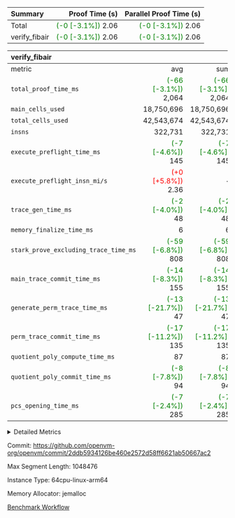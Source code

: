 | Summary | Proof Time (s) | Parallel Proof Time (s) |
|:---|---:|---:|
| Total | <span style='color: green'>(-0 [-3.1%])</span> 2.06 | <span style='color: green'>(-0 [-3.1%])</span> 2.06 |
| verify_fibair | <span style='color: green'>(-0 [-3.1%])</span> 2.06 | <span style='color: green'>(-0 [-3.1%])</span> 2.06 |


| verify_fibair |||||
|:---|---:|---:|---:|---:|
|metric|avg|sum|max|min|
| `total_proof_time_ms ` | <span style='color: green'>(-66 [-3.1%])</span> 2,064 | <span style='color: green'>(-66 [-3.1%])</span> 2,064 | <span style='color: green'>(-66 [-3.1%])</span> 2,064 | <span style='color: green'>(-66 [-3.1%])</span> 2,064 |
| `main_cells_used     ` |  18,750,696 |  18,750,696 |  18,750,696 |  18,750,696 |
| `total_cells_used    ` |  42,543,674 |  42,543,674 |  42,543,674 |  42,543,674 |
| `insns               ` |  322,731 |  322,731 |  322,731 |  322,731 |
| `execute_preflight_time_ms` | <span style='color: green'>(-7 [-4.6%])</span> 145 | <span style='color: green'>(-7 [-4.6%])</span> 145 | <span style='color: green'>(-7 [-4.6%])</span> 145 | <span style='color: green'>(-7 [-4.6%])</span> 145 |
| `execute_preflight_insn_mi/s` | <span style='color: red'>(+0 [+5.8%])</span> 2.36 | -          | <span style='color: red'>(+0 [+5.8%])</span> 2.36 | <span style='color: red'>(+0 [+5.8%])</span> 2.36 |
| `trace_gen_time_ms   ` | <span style='color: green'>(-2 [-4.0%])</span> 48 | <span style='color: green'>(-2 [-4.0%])</span> 48 | <span style='color: green'>(-2 [-4.0%])</span> 48 | <span style='color: green'>(-2 [-4.0%])</span> 48 |
| `memory_finalize_time_ms` |  6 |  6 |  6 |  6 |
| `stark_prove_excluding_trace_time_ms` | <span style='color: green'>(-59 [-6.8%])</span> 808 | <span style='color: green'>(-59 [-6.8%])</span> 808 | <span style='color: green'>(-59 [-6.8%])</span> 808 | <span style='color: green'>(-59 [-6.8%])</span> 808 |
| `main_trace_commit_time_ms` | <span style='color: green'>(-14 [-8.3%])</span> 155 | <span style='color: green'>(-14 [-8.3%])</span> 155 | <span style='color: green'>(-14 [-8.3%])</span> 155 | <span style='color: green'>(-14 [-8.3%])</span> 155 |
| `generate_perm_trace_time_ms` | <span style='color: green'>(-13 [-21.7%])</span> 47 | <span style='color: green'>(-13 [-21.7%])</span> 47 | <span style='color: green'>(-13 [-21.7%])</span> 47 | <span style='color: green'>(-13 [-21.7%])</span> 47 |
| `perm_trace_commit_time_ms` | <span style='color: green'>(-17 [-11.2%])</span> 135 | <span style='color: green'>(-17 [-11.2%])</span> 135 | <span style='color: green'>(-17 [-11.2%])</span> 135 | <span style='color: green'>(-17 [-11.2%])</span> 135 |
| `quotient_poly_compute_time_ms` |  87 |  87 |  87 |  87 |
| `quotient_poly_commit_time_ms` | <span style='color: green'>(-8 [-7.8%])</span> 94 | <span style='color: green'>(-8 [-7.8%])</span> 94 | <span style='color: green'>(-8 [-7.8%])</span> 94 | <span style='color: green'>(-8 [-7.8%])</span> 94 |
| `pcs_opening_time_ms ` | <span style='color: green'>(-7 [-2.4%])</span> 285 | <span style='color: green'>(-7 [-2.4%])</span> 285 | <span style='color: green'>(-7 [-2.4%])</span> 285 | <span style='color: green'>(-7 [-2.4%])</span> 285 |



<details>
<summary>Detailed Metrics</summary>

|  | vm.create_initial_state_time_ms | verify_program_compile_ms | total_cells | stark_prove_excluding_trace_time_ms | quotient_poly_compute_time_ms | quotient_poly_commit_time_ms | perm_trace_commit_time_ms | pcs_opening_time_ms | main_trace_commit_time_ms | app proof_time_ms |
| --- | --- | --- | --- | --- | --- | --- | --- | --- | --- |
|  | 0 | 7 | 65,536 | 37 | 1 | 6 | 0 | 22 | 7 | 2,064 | 

| air_name | rows | quotient_deg | main_cols | interactions | constraints | cells |
| --- | --- | --- | --- | --- | --- | --- |
| AccessAdapterAir<2> |  | 2 |  | 5 | 12 |  | 
| AccessAdapterAir<4> |  | 2 |  | 5 | 12 |  | 
| AccessAdapterAir<8> |  | 2 |  | 5 | 12 |  | 
| FibonacciAir | 32,768 | 1 | 2 |  | 5 | 65,536 | 
| FriReducedOpeningAir |  | 2 |  | 39 | 71 |  | 
| JalRangeCheckAir |  | 2 |  | 9 | 14 |  | 
| NativePoseidon2Air<BabyBearParameters>, 1> |  | 2 |  | 136 | 572 |  | 
| PhantomAir |  | 2 |  | 3 | 5 |  | 
| ProgramAir |  | 1 |  | 1 | 4 |  | 
| VariableRangeCheckerAir |  | 1 |  | 1 | 4 |  | 
| VmAirWrapper<AluNativeAdapterAir, FieldArithmeticCoreAir> |  | 2 |  | 15 | 27 |  | 
| VmAirWrapper<BranchNativeAdapterAir, BranchEqualCoreAir<1> |  | 2 |  | 11 | 25 |  | 
| VmAirWrapper<NativeAdapterAir<2, 0>, PublicValuesCoreAir> |  | 2 |  | 11 | 29 |  | 
| VmAirWrapper<NativeLoadStoreAdapterAir<1>, NativeLoadStoreCoreAir<1> |  | 2 |  | 15 | 20 |  | 
| VmAirWrapper<NativeLoadStoreAdapterAir<4>, NativeLoadStoreCoreAir<4> |  | 2 |  | 15 | 20 |  | 
| VmAirWrapper<NativeVectorizedAdapterAir<4>, FieldExtensionCoreAir> |  | 2 |  | 15 | 27 |  | 
| VmConnectorAir |  | 2 |  | 5 | 11 |  | 
| VolatileBoundaryAir |  | 2 |  | 7 | 19 |  | 

| group | vm.reset_state_time_ms | trace_gen_time_ms | total_proof_time_ms | total_cells_used | total_cells | system_trace_gen_time_ms | stark_prove_excluding_trace_time_ms | single_trace_gen_time_ms | quotient_poly_compute_time_ms | quotient_poly_commit_time_ms | perm_trace_commit_time_ms | pcs_opening_time_ms | memory_finalize_time_ms | main_trace_commit_time_ms | main_cells_used | insns | generate_perm_trace_time_ms | fri.log_blowup | execute_preflight_time_ms | execute_preflight_insn_mi/s |
| --- | --- | --- | --- | --- | --- | --- | --- | --- | --- | --- | --- | --- | --- | --- | --- | --- | --- | --- | --- | --- |
| verify_fibair | 0 | 48 | 2,064 | 42,543,674 | 62,474,410 | 48 | 808 | 0 | 87 | 94 | 135 | 285 | 6 | 155 | 18,750,696 | 322,731 | 47 | 1 | 145 | 2.36 | 

| group | air_name | rows | prep_cols | perm_cols | main_cols | cells |
| --- | --- | --- | --- | --- | --- | --- |
| verify_fibair | AccessAdapterAir<2> | 131,072 |  | 16 | 11 | 3,538,944 | 
| verify_fibair | AccessAdapterAir<4> | 65,536 |  | 16 | 13 | 1,900,544 | 
| verify_fibair | AccessAdapterAir<8> | 128 |  | 16 | 17 | 4,224 | 
| verify_fibair | FriReducedOpeningAir | 2,048 |  | 84 | 27 | 227,328 | 
| verify_fibair | JalRangeCheckAir | 32,768 |  | 28 | 12 | 1,310,720 | 
| verify_fibair | NativePoseidon2Air<BabyBearParameters>, 1> | 32,768 |  | 312 | 398 | 23,265,280 | 
| verify_fibair | PhantomAir | 16,384 |  | 12 | 6 | 294,912 | 
| verify_fibair | ProgramAir | 8,192 |  | 8 | 10 | 147,456 | 
| verify_fibair | VariableRangeCheckerAir | 262,144 | 2 | 8 | 1 | 2,359,296 | 
| verify_fibair | VmAirWrapper<AluNativeAdapterAir, FieldArithmeticCoreAir> | 262,144 |  | 36 | 29 | 17,039,360 | 
| verify_fibair | VmAirWrapper<BranchNativeAdapterAir, BranchEqualCoreAir<1> | 32,768 |  | 28 | 23 | 1,671,168 | 
| verify_fibair | VmAirWrapper<NativeLoadStoreAdapterAir<1>, NativeLoadStoreCoreAir<1> | 65,536 |  | 40 | 21 | 3,997,696 | 
| verify_fibair | VmAirWrapper<NativeLoadStoreAdapterAir<4>, NativeLoadStoreCoreAir<4> | 32,768 |  | 40 | 27 | 2,195,456 | 
| verify_fibair | VmAirWrapper<NativeVectorizedAdapterAir<4>, FieldExtensionCoreAir> | 32,768 |  | 36 | 38 | 2,424,832 | 
| verify_fibair | VmConnectorAir | 2 | 1 | 16 | 5 | 42 | 
| verify_fibair | VolatileBoundaryAir | 65,536 |  | 20 | 12 | 2,097,152 | 

| group | trace_height_constraint | weighted_sum | threshold |
| --- | --- | --- | --- |
| verify_fibair | 0 | 1,085,444 | 2,013,265,921 | 
| verify_fibair | 1 | 5,411,200 | 2,013,265,921 | 
| verify_fibair | 2 | 542,722 | 2,013,265,921 | 
| verify_fibair | 3 | 5,476,612 | 2,013,265,921 | 
| verify_fibair | 4 | 65,536 | 2,013,265,921 | 
| verify_fibair | 5 | 12,851,850 | 2,013,265,921 | 

| trace_height_constraint | threshold |
| --- | --- |
| 0 | 2,013,265,921 | 

</details>


Commit: https://github.com/openvm-org/openvm/commit/2ddb5934126be460e2572d58ff6621ab50667ac2

Max Segment Length: 1048476

Instance Type: 64cpu-linux-arm64

Memory Allocator: jemalloc

[Benchmark Workflow](https://github.com/openvm-org/openvm/actions/runs/17003883949)
